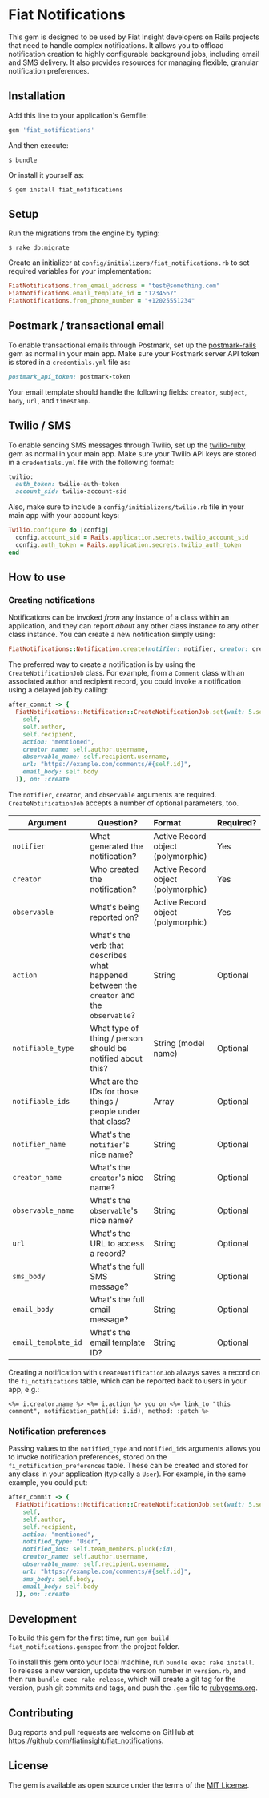 # Fiat Notifications

This gem is designed to be used by Fiat Insight developers on Rails projects that need to handle complex notifications. It allows you to offload notification creation to highly configurable background jobs, including email and SMS delivery. It also provides resources for managing flexible, granular notification preferences.

## Installation

Add this line to your application's Gemfile:

```ruby
gem 'fiat_notifications'
```

And then execute:

    $ bundle

Or install it yourself as:

    $ gem install fiat_notifications

## Setup

Run the migrations from the engine by typing:

    $ rake db:migrate

Create an initializer at `config/initializers/fiat_notifications.rb` to set required variables for your implementation:

```ruby
FiatNotifications.from_email_address = "test@something.com"
FiatNotifications.email_template_id = "1234567"
FiatNotifications.from_phone_number = "+12025551234"
```

## Postmark / transactional email

To enable transactional emails through Postmark, set up the [postmark-rails](https://github.com/wildbit/postmark-rails) gem as normal in your main app. Make sure your Postmark server API token is stored in a `credentials.yml` file as:

```ruby
postmark_api_token: postmark-token
```

Your email template should handle the following fields: `creator`, `subject`, `body`, `url`, and `timestamp`.

## Twilio / SMS

To enable sending SMS messages through Twilio, set up the [twilio-ruby](https://github.com/twilio/twilio-ruby) gem as normal in your main app. Make sure your Twilio API keys are stored in a `credentials.yml` file with the following format:

```ruby
twilio:
  auth_token: twilio-auth-token
  account_sid: twilio-account-sid
```

Also, make sure to include a `config/initializers/twilio.rb` file in your main app with your account keys:

```ruby
Twilio.configure do |config|
  config.account_sid = Rails.application.secrets.twilio_account_sid
  config.auth_token = Rails.application.secrets.twilio_auth_token
end
```

## How to use

### Creating notifications

Notifications can be invoked _from_ any instance of a class within an application, and they can report _about_ any other class instance _to_ any other class instance. You can create a new notification simply using:

```ruby
FiatNotifications::Notification.create(notifier: notifier, creator: creator, observable: observable, action: action)
```

The preferred way to create a notification is by using the `CreateNotificationJob` class. For example, from a `Comment` class with an associated author and recipient record, you could invoke a notification using a delayed job by calling:

```ruby
after_commit -> {
  FiatNotifications::Notification::CreateNotificationJob.set(wait: 5.seconds).perform_later(
    self,
    self.author,
    self.recipient,
    action: "mentioned",
    creator_name: self.author.username,
    observable_name: self.recipient.username,
    url: "https://example.com/comments/#{self.id}",
    email_body: self.body
  )}, on: :create
```

The `notifier`, `creator`, and `observable` arguments are required. `CreateNotificationJob` accepts a number of optional parameters, too.

| Argument   |      Question?      | Format | Required?
|----------|-------------|:----|:---|
| `notifier` |  What generated the notification? | Active Record object (polymorphic) | Yes
| `creator` |    Who created the notification?   | Active Record object (polymorphic) | Yes
| `observable` | What's being reported on? | Active Record object (polymorphic) | Yes
| `action` | What's the verb that describes what happened between the `creator` and the `observable`? | String | Optional
| `notifiable_type` | What type of thing / person should be notified about this? | String (model name) | Optional
| `notifiable_ids` | What are the IDs for those things / people under that class? | Array | Optional
| `notifier_name` | What's the `notifier`'s nice name? | String | Optional
| `creator_name` | What's the `creator`'s nice name? | String | Optional
| `observable_name` | What's the `observable`'s nice name? | String | Optional
| `url` | What's the URL to access a record? | String | Optional
| `sms_body` | What's the full SMS message? | String | Optional
| `email_body` | What's the full email message? | String | Optional
| `email_template_id` | What's the email template ID? | String | Optional

Creating a notification with `CreateNotificationJob` always saves a record on the `fi_notifications` table, which can be reported back to users in your app, e.g.:

```
<%= i.creator.name %> <%= i.action %> you on <%= link_to "this comment", notification_path(id: i.id), method: :patch %>
```

### Notification preferences

Passing values to the `notified_type` and `notified_ids` arguments allows you to invoke notification preferences, stored on the `fi_notification_preferences` table. These can be created and stored for any class in your application (typically a `User`). For example, in the same example, you could put:

```ruby
after_commit -> {
  FiatNotifications::Notification::CreateNotificationJob.set(wait: 5.seconds).perform_later(
    self,
    self.author,
    self.recipient,
    action: "mentioned",
    notified_type: "User",
    notified_ids: self.team_members.pluck(:id),
    creator_name: self.author.username,
    observable_name: self.recipient.username,
    url: "https://example.com/comments/#{self.id}",
    sms_body: self.body,
    email_body: self.body
  )}, on: :create
```

## Development

To build this gem for the first time, run `gem build fiat_notifications.gemspec` from the project folder.

To install this gem onto your local machine, run `bundle exec rake install`. To release a new version, update the version number in `version.rb`, and then run `bundle exec rake release`, which will create a git tag for the version, push git commits and tags, and push the `.gem` file to [rubygems.org](https://rubygems.org).

## Contributing

Bug reports and pull requests are welcome on GitHub at https://github.com/fiatinsight/fiat_notifications.

## License

The gem is available as open source under the terms of the [MIT License](https://opensource.org/licenses/MIT).
